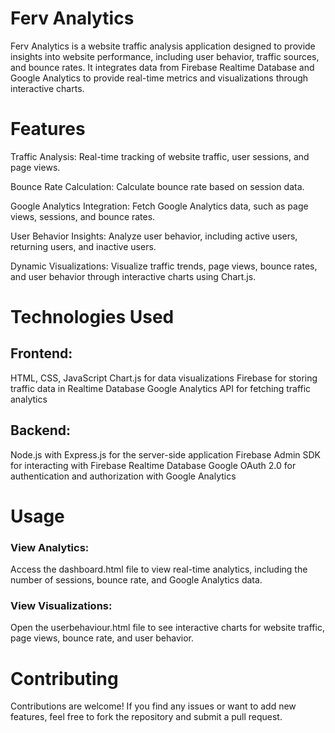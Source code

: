 # Ferv Analytics
Ferv Analytics is a website traffic analysis application designed to provide insights into website performance, including user behavior, traffic sources, and bounce rates. It integrates data from Firebase Realtime Database and Google Analytics to provide real-time metrics and visualizations through interactive charts.

# Features

Traffic Analysis: Real-time tracking of website traffic, user sessions, and page views.

Bounce Rate Calculation: Calculate bounce rate based on session data.

Google Analytics Integration: Fetch Google Analytics data, such as page views, sessions, and bounce rates.

User Behavior Insights: Analyze user behavior, including active users, returning users, and inactive users.

Dynamic Visualizations: Visualize traffic trends, page views, bounce rates, and user behavior through interactive charts using Chart.js.

# Technologies Used

## Frontend:
HTML, CSS, JavaScript
Chart.js for data visualizations
Firebase for storing traffic data in Realtime Database
Google Analytics API for fetching traffic analytics

## Backend:
Node.js with Express.js for the server-side application
Firebase Admin SDK for interacting with Firebase Realtime Database
Google OAuth 2.0 for authentication and authorization with Google Analytics

# Usage

### View Analytics:
Access the dashboard.html file to view real-time analytics, including the number of sessions, bounce rate, and Google Analytics data.

### View Visualizations:
Open the userbehaviour.html file to see interactive charts for website traffic, page views, bounce rate, and user behavior.

# Contributing
Contributions are welcome! If you find any issues or want to add new features, feel free to fork the repository and submit a pull request.
